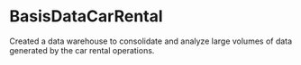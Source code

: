 # BasisDataCarRental
Created a data warehouse to consolidate and analyze large volumes of data generated by the car rental operations.
